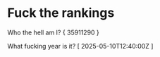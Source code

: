 # Fuck the rankings

Who the hell am I?
{ 35911290 }

What fucking year is it?
[ 2025-05-10T12:40:00Z ]
